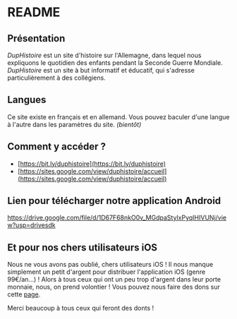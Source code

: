 # README
## Présentation
_DupHistoire_ est un site d'histoire sur l'Allemagne, dans lequel nous expliquons le quotidien des enfants pendant la Seconde Guerre Mondiale. _DupHistoire_ est un site à but informatif et éducatif, qui s'adresse particulièrement à des  collégiens.

## Langues
Ce site existe en français et en allemand. Vous pouvez baculer d'une langue à l'autre dans les paramètres du site. _(bientôt)_

## Comment y accéder ?
- [https://bit.ly/duphistoire](https://bit.ly/duphistoire)
- [https://sites.google.com/view/duphistoire/accueil](https://sites.google.com/view/duphistoire/accueil)

## Lien pour télécharger notre application Android 
https://drive.google.com/file/d/1D67F68nkO0v_MGdpaStyIxPyqIHIVUNj/view?usp=drivesdk

## Et pour nos chers utilisateurs iOS
Nous ne vous avons pas oublié, chers utilisateurs iOS ! Il nous manque simplement un petit d'argent pour distribuer l'application iOS (genre 99€/an...) !
Alors à tous ceux qui ont un peu trop d'argent dans leur porte monnaie, nous, on prend volontier ! Vous pouvez nous faire des dons sur cette [page](https://www.paypal.com/ncp/payment/6G5PXHFNQ9XFN).

Merci beaucoup à tous ceux qui feront des donts !
